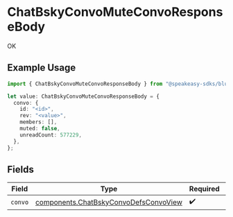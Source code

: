 # ChatBskyConvoMuteConvoResponseBody

OK

## Example Usage

```typescript
import { ChatBskyConvoMuteConvoResponseBody } from "@speakeasy-sdks/bluesky/models/operations";

let value: ChatBskyConvoMuteConvoResponseBody = {
  convo: {
    id: "<id>",
    rev: "<value>",
    members: [],
    muted: false,
    unreadCount: 577229,
  },
};
```

## Fields

| Field                                                                                          | Type                                                                                           | Required                                                                                       | Description                                                                                    |
| ---------------------------------------------------------------------------------------------- | ---------------------------------------------------------------------------------------------- | ---------------------------------------------------------------------------------------------- | ---------------------------------------------------------------------------------------------- |
| `convo`                                                                                        | [components.ChatBskyConvoDefsConvoView](../../models/components/chatbskyconvodefsconvoview.md) | :heavy_check_mark:                                                                             | N/A                                                                                            |